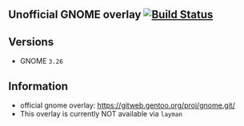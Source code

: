 Unofficial GNOME overlay [![Build Status](https://travis-ci.org/MeisterP/gnome-overlay.svg?branch=master)](https://travis-ci.org/MeisterP/gnome-overlay)
------------------------

Versions
--------
 - GNOME `3.26`


Information
-----------
 - official gnome overlay: https://gitweb.gentoo.org/proj/gnome.git/
 - This overlay is currently NOT available via `layman`
